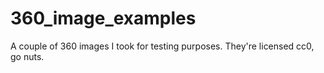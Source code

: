 # 360_image_examples

A couple of 360 images I took for testing purposes. They're licensed cc0, go nuts.
